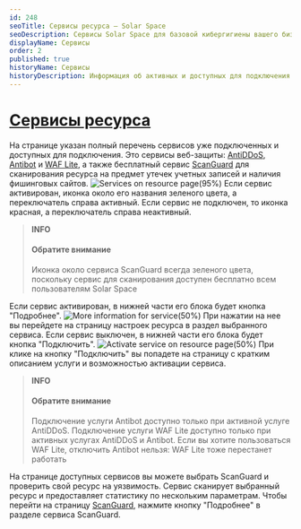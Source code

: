 ```yaml
---
id: 248
seoTitle: Сервисы ресурса — Solar Space
seoDescription: Сервисы Solar Space для базовой кибергигиены вашего бизнеса. Обеспечьте безопасность сайта и внешнего периметра, защитите от веб-атак и фишинга
displayName: Сервисы
order: 2
published: true
historyName: Сервисы
historyDescription: Информация об активных и доступных для подключения сервисах
---
```


# [Сервисы ресурса](services-for-resource)

На странице указан полный перечень сервисов уже подключенных и доступных для подключения. Это сервисы веб-защиты: [AntiDDoS]([217]), [Antibot]([216]) и [WAF Lite]([234]), а также бесплатный сервис [ScanGuard]([219]) для сканирования ресурса на предмет утечек учетных записей и наличия фишинговых сайтов.
![Services on resource page(95%)](https://img.solarspace.pro/docs/services-on-resource-page.jpg "Сервисы для страницы ресурса")
Если сервис активирован, иконка около его названия зеленого цвета, а переключатель справа активный. Если сервис не подключен, то иконка красная, а переключатель справа неактивный.  

   > **INFO**
   > #### Обратите внимание
   > Иконка около сервиса ScanGuard всегда зеленого цвета, поскольку сервис для сканирования доступен бесплатно всем пользователям Solar Space  

Если сервис активирован, в нижней части его блока будет кнопка "Подробнее".
![More information for service(50%)](https://img.solarspace.pro/docs/more-inf-for-service.jpg "Подробнее о сервисе")
При нажатии на нее вы перейдете на страницу настроек ресурса в раздел выбранного сервиса.
Если сервис выключен, в нижней части его блока будет кнопка "Подключить".
![Activate service on resource page(50%)](https://img.solarspace.pro/docs/activate-service-on-resource-page.jpg "Подключение сервиса")
При клике на кнопку "Подключить" вы попадете на страницу с кратким описанием услуги и возможностью активации сервиса.  
   > **INFO**
   > #### Обратите внимание
   > Подключение услуги Antibot доступно только при активной услуге AntiDDoS.
Подключение услуги WAF Lite доступно только при активных услугах AntiDDoS и Antibot. Если вы хотите пользоваться WAF Lite, отключить Antibot нельзя: WAF Lite тоже перестанет работать  

На странице доступных сервисов вы можете выбрать ScanGuard и проверить свой ресурс на уязвимость. Сервис сканирует выбранный ресурс и предоставляет статистику по нескольким параметрам. Чтобы перейти на страницу [ScanGuard]([219]), нажмите кнопку "Подробнее" в разделе сервиса ScanGuard.